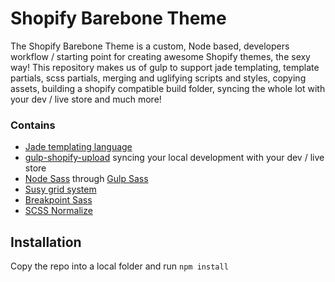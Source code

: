 # Shopify Barebone Theme

The Shopify Barebone Theme is a custom, Node based, developers workflow / starting point for creating awesome Shopify themes, the sexy way! This repository makes us of gulp to support jade templating, template partials, scss partials, merging and uglifying scripts and styles, copying assets, building a shopify compatible build folder, syncing the whole lot with your dev / live store and much more!

### Contains
* [Jade templating language](http://jade-lang.com/ "Jade - Templating engine")
* [gulp-shopify-upload](https://www.npmjs.com/package/gulp-shopify-upload "Gulp Shopify Upload") syncing your local development with your dev / live store
* [Node Sass](http://libsass.org/) through [Gulp Sass](https://www.npmjs.com/package/gulp-sass)
* [Susy grid system](http://susy.oddbird.net/)
* [Breakpoint Sass](http://breakpoint-sass.com/)
* [SCSS Normalize](https://github.com/appleboy/normalize.scss)

## Installation

Copy the repo into a local folder and run `npm install`
